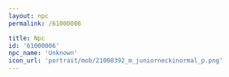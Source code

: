```yaml
---
layout: npc
permalink: /61000006

title: Npc
id: '61000006'
npc_name: 'Unknown'
icon_url: 'portrait/mob/21000392_m_juniorneckinormal_p.png'
---
```

